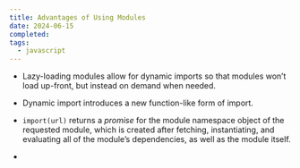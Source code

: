```yaml
---
title: Advantages of Using Modules
date: 2024-06-15
completed: 
tags:
  - javascript
---
```


* Lazy-loading modules allow for dynamic imports so that modules won’t load up-front, but instead on demand when needed.

* Dynamic import introduces a new function-like form of import.

* `import(url)` returns a *promise* for the module namespace object of the requested module, which is created after fetching, instantiating, and evaluating all of the module’s dependencies, as well as the module itself.

*  

